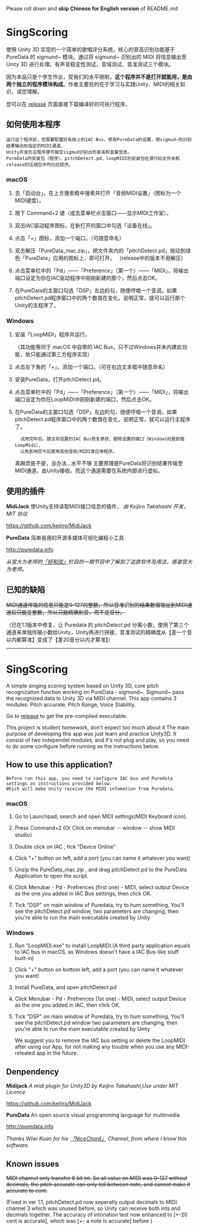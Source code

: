 Please roll down and **skip Chinese for English version**  of README.md
# SingScoring

使用 Unity 3D 实现的一个简单的歌唱评分系统，核心的音高识别功能基于 PureData 的 sigmund~ 模块。通过将 sigmund~ 识别出的 MIDI 将信息输出至 Unity 3D 进行处理。有声音稳定性测试、音域测试、音准测试三个模块。

因为本品只是个学生作业，受我们的水平限制，**这个程序并不是打开就能用，是由两个独立的程序模块构成**。作者主要目的在于学习与实践Unity、MIDI的相关知识，请您理解。

您可以在 [release](https://github.com/KevZhi/SingScoring/releases) 页面直接下载编译好的可执行程序。

## 如何使用本程序
    运行这个程序前，您需要配置好系统上的IAC Bus，修改PureData的设置，使sigmud~的识别结果输出到指定的MIDI通道，
    Unity开发的主程序便可接受sigmud识别出的音高和音量信息。
    PureData的安装包（程序）、pitchDetect.pd、loopMIDI的安装包在源代码文件夹和release的压缩包中均已经提供。

### macOS

1. 去「启动台」，在上方搜索框中搜索并打开「音频MIDI设置」（图标为一个MIDI键盘）。

2. 按下 Command+2 键（或去菜单栏点击窗口——显示MIDI工作室）。

3. 双击IAC驱动程序图标，在新打开的窗口中勾选「设备在线」。

4. 点击「+」图标，添加一个端口。（可随意命名）

5. 双击解压「PureData_mac.zip」，把文件夹内的「pitchDetect.pd」拖动到绿色「PureData」应用的图标上，即可打开。
    （release中的版本不用解压）

6. 点击菜单栏中的「Pd」——「Preference」（第一个）——「MIDI」，将输出端口设定为你在IAC驱动程序中刚刚新建的那个，然后点击OK。

7. 在PureData的主窗口勾选「DSP」左边的勾，随便哼唱一个音调，如果pitchDetect.pd程序窗口中的两个数值在变化，说明正常，就可以运行那个Unity的主程序了。

### Windows 

1. 安装「LoopMIDI」程序并运行。

    （其功能等同于 macOS 中自带的 IAC Bus，只不过Windows并未内建此功能，故只能通过第三方程序实现）

2. 点击左下角的「+」，添加一个端口。（可在右边文本框中随意命名）

3. 安装PureData，打开pitchDetect.pd。

4. 点击菜单栏中的「Pd」——「Preference」（第一个）——「MIDI」，将输出端口设定为你在LoopMIDI中刚刚新建的端口，然后点击OK。

5. 在PureData的主窗口勾选「DSP」左边的勾，随便哼唱一个音调，如果pitchDetect.pd程序窗口中的两个数值在变化，说明正常，就可以运行主程序了。

      
         试用完毕后，建议将设置的IAC Bus恢复原状、删除设置的端口（Windows则是卸载LoopMidi），
         以免影响您今后使用其他音频/MIDI类应用程序。
     真麻烦是不是，没办法...水平不够
        主要原理是PureData将识别结果传输至MIDI通道，由Unity接收。而这个通道需要在系统内部进行虚拟。

## 使用的插件

**MidiJack** 使Unity支持读取MIDI接口信息的插件，
*由 Keijiro Takahashi 开发，MIT 协议*

https://github.com/keijiro/MidiJack

**PureData** 简单易用的开源多媒体可视化编程小工具

http://puredata.info

*从官大为老师的[「好和弦」](https://www.nicechord.com)栏目的一期节目中了解到了这款软件及用法，感谢官大为老师。*

## 已知的缺陷

~~MIDI通道传输的信息只能是0-127的整数，所以音准识别的结果数值输出到MIDI通道后只能是整数，所以只能精确到音，而不是音分。~~

（已在1.1版本中修复，让 Puredata 的 pitchDetect.pd 分离小数，使用了第三个通道来单独传输小数给Unity，Unity再进行拼接，音准测试的精确度从【差一个音以内都算准】变成了【差20音分以内才算准】）


***
# SingScoring

A simple singing scoring system based on Unity 3D, core pitch recognization function working on PureData - sigmund~. Sigmund~ pass the recognized data to Unity 3D via MIDI channel. This app contains 3 modules: Pitch accurate, Pitch Range, Voice Stablitiy.

Go to [release](https://github.com/KevZhi/SingScoring/releases) to get the pre-complied executable.

This project is student homework, don't expect too much about it.The main purpose of developing this app was just learn and practice Unity3D.  It consist of two independet modules, and it's not plug and play, so you need to do some configure before running as the instructions below.

## How to use this application?
    Before run this app, you need to configure IAC bus and Puredata settings as instructions provided below.
    Which will make Unity receive the MIDI infomation from Puredata.

### macOS

1. Go to Launchpad, search and open MIDI settings(MIDI Keyboard icon).

2. Press Command+2 (Or Click on menubar -- window -- show MIDI studio）

3. Double click on IAC , tick "Device Online"

4. Click "+" button on  left, add a port (you can name it whatever you want)

5. Unzip the PureData_mac.zip , and drag pitchDetect.pd to the PureData Application to open the script.

6. Click Menubar - Pd - Prefrences (first one) - MIDI, select output Device as the one you added in IAC Bus settings, then click OK.

7. Tick "DSP" on main window of Puredata, try to hum something, You'll see the pitchDetect.pd window, two parameters are changing, then you're able to run the main executable created by Unity

### Windows

1. Run "LoopMIDI.exe" to install LoopMIDI.(A third party application equals to IAC bus in macOS, as Windows doesn't have a IAC Bus-like stuff built-in)

2. Click "+" button on bottom left, add a port (you can name it whatever you want)

3. Install PureData, and open pitchDetect.pd

4. Click Menubar - Pd - Prefrences (1st one) - MIDI, select output Device as the one you added in IAC, then click OK.

5. Tick "DSP" on main window of Puredata, try to hum something, You'll see the pitchDetect.pd window two parameters are changing, then you're able to run the main executable created by Unity

    We suggest you to remove the IAC bus setting or delete the LoopMIDI after using our App, 
    for not making any trouble when you use any MIDI-releated app in the future.


## Denpendency

   **Midijack**  *A midi plugin for Unity3D by Keijiro Takahashi,Use under MIT Licence* 
   
https://github.com/keijiro/MidiJack

**PureData** An open source visual programming language for multimedia.

http://puredata.info

*Thanks Wiwi Kuan for his [「NiceChord」](https://www.nicechord.com) Channel, from where I know this software.*

## Known issues

~~MIDI channel only transfer 8 bit int. So all value on MIDI was 0-127 without decimals, the pitch accurate can only tell between note, and cannot make it accurate to cent.~~


(Fixed in ver 1.1, pitchDetect.pd now seperatly output decimals to MIDI channel 3 which was unused before, so Unity can receive both ints and decimals together. The accuracy of intonation test now enhanced to [+-20 cent is accurate], which was [+- a note is accurate] before )
